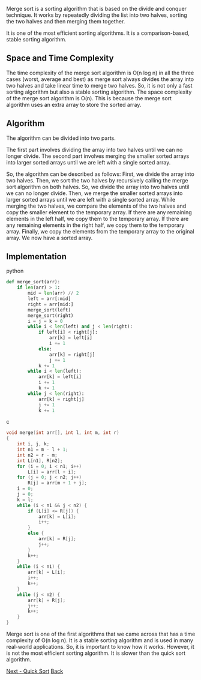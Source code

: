 Merge sort is a sorting algorithm that is based on the divide and conquer technique. It works by repeatedly dividing the list into two halves, sorting the two halves and 
then merging them together.

It is one of the most efficient sorting algorithms. It is a comparison-based, stable sorting algorithm.

## Space and Time Complexity
The time complexity of the merge sort algorithm is O(n log n) in all the three cases (worst, average and best) as merge sort always divides the array into two halves and
take linear time to merge two halves.
So, it is not only a fast sorting algorithm but also a stable sorting algorithm.
The space complexity of the merge sort algorithm is O(n).
This is because the merge sort algorithm uses an extra array to store the sorted array.

## Algorithm
The algorithm can be divided into two parts.

The first part involves dividing the array into two halves until we can no longer divide.
The second part involves merging the smaller sorted arrays into larger sorted arrays until we are left with a single sorted array.

So, the algorithm can be described as follows:
First, we divide the array into two halves.
Then, we sort the two halves by recursively calling the merge sort algorithm on both halves.
So, we divide the array into two halves until we can no longer divide.
Then, we merge the smaller sorted arrays into larger sorted arrays until we are left with a single sorted array.
While merging the two halves, we compare the elements of the two halves and copy the smaller element to the temporary array.
If there are any remaining elements in the left half, we copy them to the temporary array.
If there are any remaining elements in the right half, we copy them to the temporary array.
Finally, we copy the elements from the temporary array to the original array.
We now have a sorted array.

## Implementation
python
```python
def merge_sort(arr):
    if len(arr) > 1:
        mid = len(arr) // 2
        left = arr[:mid]
        right = arr[mid:]
        merge_sort(left)
        merge_sort(right)
        i = j = k = 0
        while i < len(left) and j < len(right):
            if left[i] < right[j]:
                arr[k] = left[i]
                i += 1
            else:
                arr[k] = right[j]
                j += 1
            k += 1
        while i < len(left):
            arr[k] = left[i]
            i += 1
            k += 1
        while j < len(right):
            arr[k] = right[j]
            j += 1
            k += 1
```

c
```c
void merge(int arr[], int l, int m, int r)
{
    int i, j, k;
    int n1 = m - l + 1;
    int n2 = r - m;
    int L[n1], R[n2];
    for (i = 0; i < n1; i++)
        L[i] = arr[l + i];
    for (j = 0; j < n2; j++)
        R[j] = arr[m + 1 + j];
    i = 0;
    j = 0;
    k = l;
    while (i < n1 && j < n2) {
        if (L[i] <= R[j]) {
            arr[k] = L[i];
            i++;
        }
        else {
            arr[k] = R[j];
            j++;
        }
        k++;
    }
    while (i < n1) {
        arr[k] = L[i];
        i++;
        k++;
    }
    while (j < n2) {
        arr[k] = R[j];
        j++;
        k++;
    }
}
```

Merge sort is one of the first algorithms that we came across that has a time complexity of O(n log n). It is a stable sorting algorithm and is used in many real-world applications.
So, it is important to know how it works.
However, it is not the most efficient sorting algorithm. It is slower than the quick sort algorithm.

[Next - Quick Sort](/notes/quick-sort)
[Back](/notes)